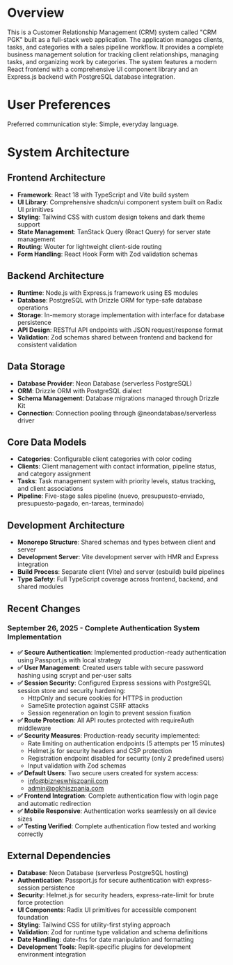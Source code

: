 # Overview

This is a Customer Relationship Management (CRM) system called "CRM PGK" built as a full-stack web application. The application manages clients, tasks, and categories with a sales pipeline workflow. It provides a complete business management solution for tracking client relationships, managing tasks, and organizing work by categories. The system features a modern React frontend with a comprehensive UI component library and an Express.js backend with PostgreSQL database integration.

# User Preferences

Preferred communication style: Simple, everyday language.

# System Architecture

## Frontend Architecture
- **Framework**: React 18 with TypeScript and Vite build system
- **UI Library**: Comprehensive shadcn/ui component system built on Radix UI primitives
- **Styling**: Tailwind CSS with custom design tokens and dark theme support
- **State Management**: TanStack Query (React Query) for server state management
- **Routing**: Wouter for lightweight client-side routing
- **Form Handling**: React Hook Form with Zod validation schemas

## Backend Architecture
- **Runtime**: Node.js with Express.js framework using ES modules
- **Database**: PostgreSQL with Drizzle ORM for type-safe database operations
- **Storage**: In-memory storage implementation with interface for database persistence
- **API Design**: RESTful API endpoints with JSON request/response format
- **Validation**: Zod schemas shared between frontend and backend for consistent validation

## Data Storage
- **Database Provider**: Neon Database (serverless PostgreSQL)
- **ORM**: Drizzle ORM with PostgreSQL dialect
- **Schema Management**: Database migrations managed through Drizzle Kit
- **Connection**: Connection pooling through @neondatabase/serverless driver

## Core Data Models
- **Categories**: Configurable client categories with color coding
- **Clients**: Client management with contact information, pipeline status, and category assignment
- **Tasks**: Task management system with priority levels, status tracking, and client associations
- **Pipeline**: Five-stage sales pipeline (nuevo, presupuesto-enviado, presupuesto-pagado, en-tareas, terminado)

## Development Architecture
- **Monorepo Structure**: Shared schemas and types between client and server
- **Development Server**: Vite development server with HMR and Express integration
- **Build Process**: Separate client (Vite) and server (esbuild) build pipelines
- **Type Safety**: Full TypeScript coverage across frontend, backend, and shared modules

## Recent Changes

### September 26, 2025 - Complete Authentication System Implementation
- **✅ Secure Authentication**: Implemented production-ready authentication using Passport.js with local strategy
- **✅ User Management**: Created users table with secure password hashing using scrypt and per-user salts
- **✅ Session Security**: Configured Express sessions with PostgreSQL session store and security hardening:
  - HttpOnly and secure cookies for HTTPS in production
  - SameSite protection against CSRF attacks
  - Session regeneration on login to prevent session fixation
- **✅ Route Protection**: All API routes protected with requireAuth middleware
- **✅ Security Measures**: Production-ready security implemented:
  - Rate limiting on authentication endpoints (5 attempts per 15 minutes)
  - Helmet.js for security headers and CSP protection
  - Registration endpoint disabled for security (only 2 predefined users)
  - Input validation with Zod schemas
- **✅ Default Users**: Two secure users created for system access:
  - info@bizneswhiszpanii.com
  - admin@pgkhiszpania.com
- **✅ Frontend Integration**: Complete authentication flow with login page and automatic redirection
- **✅ Mobile Responsive**: Authentication works seamlessly on all device sizes
- **✅ Testing Verified**: Complete authentication flow tested and working correctly

## External Dependencies

- **Database**: Neon Database (serverless PostgreSQL hosting)
- **Authentication**: Passport.js for secure authentication with express-session persistence
- **Security**: Helmet.js for security headers, express-rate-limit for brute force protection
- **UI Components**: Radix UI primitives for accessible component foundation
- **Styling**: Tailwind CSS for utility-first styling approach
- **Validation**: Zod for runtime type validation and schema definitions
- **Date Handling**: date-fns for date manipulation and formatting
- **Development Tools**: Replit-specific plugins for development environment integration